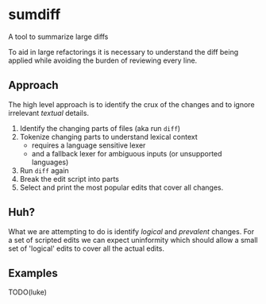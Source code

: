 # sumdiff
A tool to summarize large diffs

To aid in large refactorings it is necessary to understand the diff being applied while avoiding the burden of reviewing every line.

## Approach

The high level approach is to identify the crux of the changes and to ignore irrelevant _textual_ details.

1. Identify the changing parts of files (aka run `diff`)
1. Tokenize changing parts to understand lexical context
   - requires a language sensitive lexer
   - and a fallback lexer for ambiguous inputs (or unsupported languages)
1. Run `diff` again
1. Break the edit script into parts
1. Select and print the most popular edits that cover all changes.


## Huh?

What we are attempting to do is identify _logical_ and _prevalent_ changes.  For a set of scripted edits we can expect uninformity which should allow a small set of 'logical' edits to cover all the actual edits.

## Examples

TODO(luke)